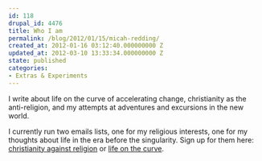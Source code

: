 ```yaml
---
id: 118
drupal_id: 4476
title: Who I am
permalink: /blog/2012/01/15/micah-redding/
created_at: 2012-01-16 03:12:40.000000000 Z
updated_at: 2012-03-10 13:33:34.000000000 Z
state: published
categories:
- Extras & Experiments
---
```

I write about life on the curve of accelerating change, christianity as the anti-religion, and my attempts at adventures and excursions in the new world. 

I currently run two emails lists, one for my religious interests, one for my thoughts about life in the era before the singularity. Sign up for them here:  
[christianity against religion](http://christianityagainstreligion.com/group)  or  [life on the curve](http://micahredding.com/curve).
